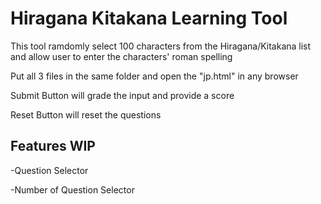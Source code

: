 # Hiragana Kitakana Learning Tool

This tool ramdomly select 100 characters from the Hiragana/Kitakana list and allow user to enter the characters' roman spelling

Put all 3 files in the same folder and open the "jp.html" in any browser

Submit Button will grade the input and provide a score

Reset Button will reset the questions


## Features WIP

-Question Selector

-Number of Question Selector